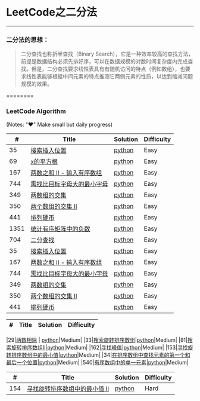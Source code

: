 # LeetCode之二分法

---

### 二分法的思想：
>二分查找也称折半查找（Binary Search），它是一种效率较高的查找方法，前提是数据结构必须先排好序，可以在数据规模的对数时间复杂度内完成查找。但是，二分查找要求线性表具有有随机访问的特点（例如数组），也要求线性表能够根据中间元素的特点推测它两侧元素的性质，以达到缩减问题规模的效果。

========

### LeetCode Algorithm

(Notes: "&hearts;" Make small but daily progress)


| # | Title | Solution | Difficulty |
|---| ----- | -------- | ---------- |
|35|[搜索插入位置](https://leetcode-cn.com/problems/search-insert-position/) | [python](../../daily/35_2020-03-21.md)|Easy|
|69|[x的平方根](https://leetcode-cn.com/problems/sqrtx/)| [python](./daily/69_2020-07-05.md)|Easy|
|167|[两数之和 II - 输入有序数组](https://leetcode-cn.com/problems/two-sum-ii-input-array-is-sorted/) | [python](../../daily/167_2020-03-25.md)|Easy|
|744|[需找比目标字母大的最小字母](https://leetcode-cn.com/problems/find-smallest-letter-greater-than-target/)|[python](../../daily/744_2020-03-30.md)|Easy|
|349|[两数组的交集](https://leetcode-cn.com/problems/intersection-of-two-arrays/)|[python](../../daily/349_2020-03-31.md)|Easy|
|350|[两个数组的交集 II](https://leetcode-cn.com/problems/intersection-of-two-arrays-ii/)|[python](../../daily/350_2020-04-03.md)|Easy|
|441|[排列硬币](https://leetcode-cn.com/problems/arranging-coins/)|[python](../../daily/441_2020-04-05.md)|Easy|
|1351|[统计有序矩阵中的负数](https://leetcode-cn.com/problems/count-negative-numbers-in-a-sorted-matrix/)|[python](./daily/1351_2020-05-08.md)|Easy|
|704|[二分查找](https://leetcode-cn.com/problems/binary-search/)|[python](./daily/704_2020-05-08.md)|Easy|
|35|[搜索插入位置](https://leetcode-cn.com/problems/search-insert-position/) | [python](../../daily/35_2020-03-21.md)|Easy|
|167|[两数之和 II - 输入有序数组](https://leetcode-cn.com/problems/two-sum-ii-input-array-is-sorted/) | [python](../../daily/167_2020-03-25.md)|Easy|
|744|[需找比目标字母大的最小字母](https://leetcode-cn.com/problems/find-smallest-letter-greater-than-target/)|[python](../../daily/744_2020-03-30.md)|Easy|
|349|[两数组的交集](https://leetcode-cn.com/problems/intersection-of-two-arrays/)|[python](../../daily/349_2020-03-31.md)|Easy|
|350|[两个数组的交集 II](https://leetcode-cn.com/problems/intersection-of-two-arrays-ii/)|[python](../../daily/350_2020-04-03.md)|Easy|
|441|[排列硬币](https://leetcode-cn.com/problems/arranging-coins/)|[python](../../daily/441_2020-04-05.md)|Easy|


| # | Title | Solution | Difficulty |
|---| ----- | -------- | ---------- |

|29|[两数相除](https://leetcode-cn.com/problems/divide-two-integers/) | [python](../../daily/29_2020-03-26.md)|Medium|
|33|[搜索旋转排序数组](https://leetcode-cn.com/problems/search-in-rotated-sorted-array/)|[python](../../daily/33_2020-04-06.md)|Medium|
|81|[搜索旋转排序数组II](https://leetcode-cn.com/problems/search-in-rotated-sorted-array-ii/)|[python](../../daily/81_2020-04-07.md)|Medium|
|162|[寻找峰值](https://leetcode-cn.com/problems/find-peak-element/)|[python](../../daily/162_2020-05-11.md)|Medium|
|153|[寻找旋转排序数组中的最小值](https://leetcode-cn.com/problems/find-minimum-in-rotated-sorted-array/)|[python](./daily/153_2020-05-11.md)|Medium|
|34|[在排序数组中查找元素的第一个和最后一个位置](https://leetcode-cn.com/problems/find-first-and-last-position-of-element-in-sorted-array/)|[python](./daily/34_2020-07-06.md)|Medium|
|540|[有序数组中的单一元素](https://leetcode-cn.com/problems/single-element-in-a-sorted-array/)|[python](./daily/540_2020-07-11.md)|Medium|
 


| # | Title | Solution | Difficulty |
|---| ----- | -------- | ---------- |
|154|[寻找旋转排序数组中的最小值 II](https://leetcode-cn.com/problems/find-minimum-in-rotated-sorted-array-ii/)|[python](./daily/154_2020-07-10.md)|Hard|
 
 